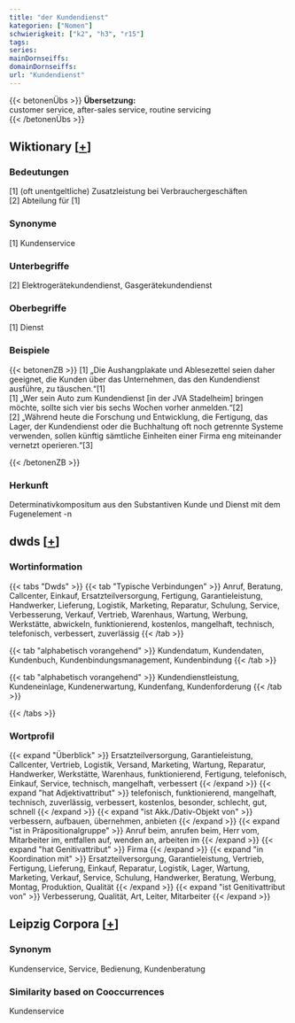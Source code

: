 ```yaml
---
title: "der Kundendienst"
kategorien: ["Nomen"]
schwierigkeit: ["k2", "h3", "r15"]
tags:
series:
mainDornseiffs:
domainDornseiffs:
url: "Kundendienst"
---
```


{{< betonenÜbs >}}
**Übersetzung:**  
customer service, after-sales service, routine servicing  
{{< /betonenÜbs >}}

## Wiktionary [[+](https://de.wiktionary.org/wiki/Kundendienst)]

### Bedeutungen
[1] (oft unentgeltliche) Zusatzleistung bei Verbrauchergeschäften  
[2] Abteilung für [1]  

### Synonyme
[1] Kundenservice  

### Unterbegriffe
[2] Elektrogerätekundendienst, Gasgerätekundendienst  

### Oberbegriffe
[1] Dienst  

### Beispiele
{{< betonenZB >}}
[1] „Die Aushangplakate und Ablesezettel seien daher geeignet, die Kunden über das Unternehmen, das den Kundendienst ausführe, zu täuschen.“[1]  
[1] „Wer sein Auto zum Kundendienst [in der JVA Stadelheim] bringen möchte, sollte sich vier bis sechs Wochen vorher anmelden.“[2]  
[2] „Während heute die Forschung und Entwicklung, die Fertigung, das Lager, der Kundendienst oder die Buchhaltung oft noch getrennte Systeme verwenden, sollen künftig sämtliche Einheiten einer Firma eng miteinander vernetzt operieren.“[3]  

{{< /betonenZB >}}
### Herkunft
Determinativkompositum aus den Substantiven Kunde und Dienst mit dem Fugenelement -n  



## dwds [[+](https://www.dwds.de/wb/Kundendienst)]

### Wortinformation
{{< tabs "Dwds" >}}
{{< tab "Typische Verbindungen" >}}
Anruf, Beratung, Callcenter, Einkauf, Ersatzteilversorgung, Fertigung, Garantieleistung, Handwerker, Lieferung, Logistik, Marketing, Reparatur, Schulung, Service, Verbesserung, Verkauf, Vertrieb, Warenhaus, Wartung, Werbung, Werkstätte, abwickeln, funktionierend, kostenlos, mangelhaft, technisch, telefonisch, verbessert, zuverlässig
{{< /tab >}}

{{< tab "alphabetisch vorangehend" >}}
Kundendatum, Kundendaten, Kundenbuch, Kundenbindungsmanagement, Kundenbindung
{{< /tab >}}

{{< tab "alphabetisch vorangehend" >}}
Kundendienstleistung, Kundeneinlage, Kundenerwartung, Kundenfang, Kundenforderung
{{< /tab >}}

{{< /tabs >}}

### Wortprofil
{{< expand "Überblick" >}} Ersatzteilversorgung, Garantieleistung, Callcenter, Vertrieb, Logistik, Versand, Marketing, Wartung, Reparatur, Handwerker, Werkstätte, Warenhaus, funktionierend, Fertigung, telefonisch, Einkauf, Service, technisch, mangelhaft, verbessert {{< /expand >}}
{{< expand "hat Adjektivattribut" >}} telefonisch, funktionierend, mangelhaft, technisch, zuverlässig, verbessert, kostenlos, besonder, schlecht, gut, schnell {{< /expand >}}
{{< expand "ist Akk./Dativ-Objekt von" >}} verbessern, aufbauen, übernehmen, anbieten {{< /expand >}}
{{< expand "ist in Präpositionalgruppe" >}} Anruf beim, anrufen beim, Herr vom, Mitarbeiter im, entfallen auf, wenden an, arbeiten im {{< /expand >}}
{{< expand "hat Genitivattribut" >}} Firma {{< /expand >}}
{{< expand "in Koordination mit" >}} Ersatzteilversorgung, Garantieleistung, Vertrieb, Fertigung, Lieferung, Einkauf, Reparatur, Logistik, Lager, Wartung, Marketing, Verkauf, Service, Schulung, Handwerker, Beratung, Werbung, Montag, Produktion, Qualität {{< /expand >}}
{{< expand "ist Genitivattribut von" >}} Verbesserung, Qualität, Art, Leiter, Mitarbeiter {{< /expand >}}

## Leipzig Corpora [[+](https://corpora.uni-leipzig.de/en/res?word=Kundendienst&corpusId=deu_newscrawl-public_2018)]


### Synonym
Kundenservice, Service, Bedienung, Kundenberatung


### Similarity based on Cooccurrences
Kundenservice

